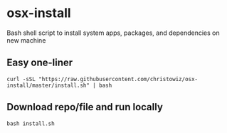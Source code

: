 # osx-install

Bash shell script to install system apps, packages, and dependencies on new machine

## Easy one-liner

```
curl -sSL "https://raw.githubusercontent.com/christowiz/osx-install/master/install.sh" | bash
```

## Download repo/file and run locally

```
bash install.sh
```
